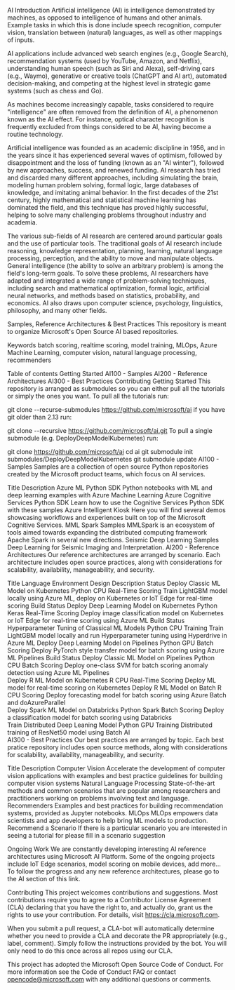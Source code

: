 AI Introduction
Artificial intelligence (AI) is intelligence demonstrated by machines, as opposed to intelligence of humans and other animals. Example tasks in which this is done include speech recognition, computer vision, translation between (natural) languages, as well as other mappings of inputs.

AI applications include advanced web search engines (e.g., Google Search), recommendation systems (used by YouTube, Amazon, and Netflix), understanding human speech (such as Siri and Alexa), self-driving cars (e.g., Waymo), generative or creative tools (ChatGPT and AI art), automated decision-making, and competing at the highest level in strategic game systems (such as chess and Go).

As machines become increasingly capable, tasks considered to require "intelligence" are often removed from the definition of AI, a phenomenon known as the AI effect. For instance, optical character recognition is frequently excluded from things considered to be AI, having become a routine technology.

Artificial intelligence was founded as an academic discipline in 1956, and in the years since it has experienced several waves of optimism, followed by disappointment and the loss of funding (known as an "AI winter"), followed by new approaches, success, and renewed funding. AI research has tried and discarded many different approaches, including simulating the brain, modeling human problem solving, formal logic, large databases of knowledge, and imitating animal behavior. In the first decades of the 21st century, highly mathematical and statistical machine learning has dominated the field, and this technique has proved highly successful, helping to solve many challenging problems throughout industry and academia.

The various sub-fields of AI research are centered around particular goals and the use of particular tools. The traditional goals of AI research include reasoning, knowledge representation, planning, learning, natural language processing, perception, and the ability to move and manipulate objects. General intelligence (the ability to solve an arbitrary problem) is among the field's long-term goals. To solve these problems, AI researchers have adapted and integrated a wide range of problem-solving techniques, including search and mathematical optimization, formal logic, artificial neural networks, and methods based on statistics, probability, and economics. AI also draws upon computer science, psychology, linguistics, philosophy, and many other fields.

Samples, Reference Architectures & Best Practices
This repository is meant to organize Microsoft's Open Source AI based repositories.

Keywords
batch scoring, realtime scoring, model training, MLOps, Azure Machine Learning, computer vision, natural language processing, recommenders

Table of contents
Getting Started
AI100 - Samples
AI200 - Reference Architectures
AI300 - Best Practices
Contributing
Getting Started
This repository is arranged as submodules so you can either pull all the tutorials or simply the ones you want. To pull all the tutorials run:

git clone --recurse-submodules https://github.com/microsoft/ai
if you have git older than 2.13 run:

git clone --recursive https://github.com/microsoft/ai.git
To pull a single submodule (e.g. DeployDeepModelKubernetes) run:

git clone https://github.com/microsoft/ai
cd ai
git submodule init submodules/DeployDeepModelKubernetes
git submodule update
AI100 - Samples
Samples are a collection of open source Python repositories created by the Microsoft product teams, which focus on AI services.

Title	Description
Azure ML Python SDK	Python notebooks with ML and deep learning examples with Azure Machine Learning
Azure Cognitive Services Python SDK	Learn how to use the Cognitive Services Python SDK with these samples
Azure Intelligent Kiosk	Here you will find several demos showcasing workflows and experiences built on top of the Microsoft Cognitive Services.
MML Spark Samples	MMLSpark is an ecosystem of tools aimed towards expanding the distributed computing framework Apache Spark in several new directions.
Seismic Deep Learning Samples	Deep Learning for Seismic Imaging and Interpretation.
AI200 - Reference Architectures
Our reference architectures are arranged by scenario. Each architecture includes open source practices, along with considerations for scalability, availability, manageability, and security.

Title	Language	Environment	Design	Description	Status
Deploy Classic ML Model on Kubernetes	Python	CPU	Real-Time Scoring	Train LightGBM model locally using Azure ML, deploy on Kubernetes or IoT Edge for real-time scoring	Build Status
Deploy Deep Learning Model on Kubernetes	Python	Keras	Real-Time Scoring	Deploy image classification model on Kubernetes or IoT Edge for real-time scoring using Azure ML	Build Status
Hyperparameter Tuning of Classical ML Models	Python	CPU	Training	Train LightGBM model locally and run Hyperparameter tuning using Hyperdrive in Azure ML	
Deploy Deep Learning Model on Pipelines	Python	GPU	Batch Scoring	Deploy PyTorch style transfer model for batch scoring using Azure ML Pipelines	Build Status
Deploy Classic ML Model on Pipelines	Python	CPU	Batch Scoring	Deploy one-class SVM for batch scoring anomaly detection using Azure ML Pipelines	
Deploy R ML Model on Kubernetes	R	CPU	Real-Time Scoring	Deploy ML model for real-time scoring on Kubernetes	
Deploy R ML Model on Batch	R	CPU	Scoring	Deploy forecasting model for batch scoring using Azure Batch and doAzureParallel	
Deploy Spark ML Model on Databricks	Python	Spark	Batch Scoring	Deploy a classification model for batch scoring using Databricks	
Train Distributed Deep Leaning Model	Python	GPU	Training	Distributed training of ResNet50 model using Batch AI	
AI300 - Best Practices
Our best practices are arranged by topic. Each best pratice repository includes open source methods, along with considerations for scalability, availability, manageability, and security.

Title	Description
Computer Vision	Accelerate the development of computer vision applications with examples and best practice guidelines for building computer vision systems
Natural Language Processing	State-of-the-art methods and common scenarios that are popular among researchers and practitioners working on problems involving text and language.
Recommenders	Examples and best practices for building recommendation systems, provided as Jupyter notebooks.
MLOps	MLOps empowers data scientists and app developers to help bring ML models to production.
Recommend a Scenario
If there is a particular scenario you are interested in seeing a tutorial for please fill in a scenario suggestion

Ongoing Work
We are constantly developing interesting AI reference architectures using Microsoft AI Platform. Some of the ongoing projects include IoT Edge scenarios, model scoring on mobile devices, add more... To follow the progress and any new reference architectures, please go to the AI section of this link.

Contributing
This project welcomes contributions and suggestions. Most contributions require you to agree to a Contributor License Agreement (CLA) declaring that you have the right to, and actually do, grant us the rights to use your contribution. For details, visit https://cla.microsoft.com.

When you submit a pull request, a CLA-bot will automatically determine whether you need to provide a CLA and decorate the PR appropriately (e.g., label, comment). Simply follow the instructions provided by the bot. You will only need to do this once across all repos using our CLA.

This project has adopted the Microsoft Open Source Code of Conduct. For more information see the Code of Conduct FAQ or contact opencode@microsoft.com with any additional questions or comments.
